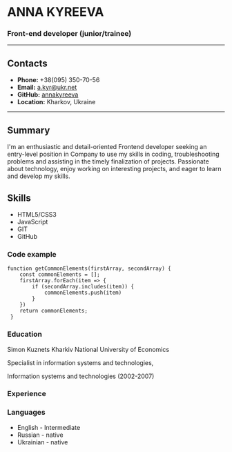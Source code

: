 # **ANNA KYREEVA**

### Front-end developer (junior/trainee)

---

## Contacts

- **Phone:** +38(095) 350-70-56
- **Email:** a.kyr@ukr.net
- **GitHub:** [annakyreeva](https://github.com/AnnaKyreeva/)
- **Location:** Kharkov, Ukraine

---

## Summary

I'm an enthusiastic and detail-oriented Frontend developer seeking an entry-level position in Company to use my skills in coding, troubleshooting problems and assisting in the timely finalization of projects. Passionate about technology, enjoy working on interesting projects, and eager to learn and develop my skills.

## Skills

- HTML5/CSS3
- JavaScript
- GIT
- GitHub

### Code example

```
function getCommonElements(firstArray, secondArray) {
    const commonElements = [];
    firstArray.forEach(item => {
        if (secondArray.includes(item)) {
            commonElements.push(item)
        }
    })
    return commonElements;
 }
```

### Education

Simon Kuznets Kharkiv National University of Economics

Specialist in information systems and technologies,

Information systems and technologies (2002-2007)

### Experience

### Languages

- English - Intermediate
- Russian - native
- Ukrainian - native
